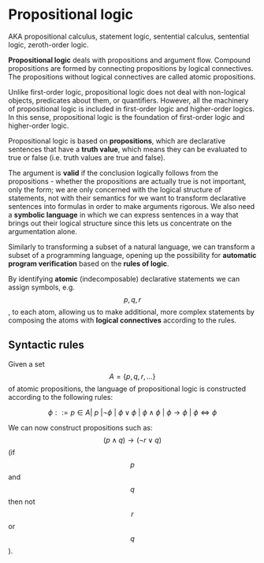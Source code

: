 # Propositional logic

AKA propositional calculus, statement logic, sentential calculus, sentential logic, zeroth-order logic.


**Propositional logic** deals with propositions and argument flow. Compound propositions are formed by connecting propositions by logical connectives. The propositions without logical connectives are called atomic propositions.

Unlike first-order logic, propositional logic does not deal with non-logical objects, predicates about them, or quantifiers. However, all the machinery of propositional logic is included in first-order logic and higher-order logics. In this sense, propositional logic is the foundation of first-order logic and higher-order logic.



Propositional logic is based on __propositions__, which are declarative sentences that have a __truth value__, which means they can be evaluated to true or false (i.e. truth values are true and false).

The argument is **valid** if the conclusion logically follows from the propositions - whether the propositions are actually true is not important, only the form; we are only concerned with the logical structure of statements, not with their semantics for we want to transform declarative sentences into formulas in order to make arguments rigorous. We also need a __symbolic language__ in which we can express sentences in a way that brings out their logical structure since this lets us concentrate on the argumentation alone.

Similarly to transforming a subset of a natural language, we can transform a subset of a programming language, opening up the possibility for __automatic program verification__ based on the __rules of logic__.

By identifying __atomic__ (indecomposable) declarative statements we can assign symbols, e.g. $$p,q,r$$, to each atom, allowing us to make additional, more complex statements by composing the atoms with __logical connectives__ according to the rules.



## Syntactic rules

Given a set $$A=\{p,q,r,\dots\}$$ of atomic propositions, the language of propositional logic is constructed according to the following rules:   

$$\phi ::= p \in A |\ p\ | \lnot \phi\ |\ \phi \lor \phi\ |\ \phi \land \phi\ |\ \phi \to \phi\ |\ \phi \iff \phi$$

We can now construct propositions such as: $$(p\land q) \to (\lnot r \lor q)$$ (if $$p$$ and $$q$$ then not $$r$$ or $$q$$).